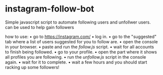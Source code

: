 # instagram-follow-bot
Simple javascript script to automate following users and unfollwer users. can be used to help gain followers


how to use: 
• go to https://instagram.com/
• log in.
• go to the "suggested" tab where a list of users suggested for you to follow are.
• open the console in your browser.
• paste and run the *follow.js* script.
• wait for all accounts to finish being followed.
• go to your profile.
• open the part where it shows all profiles you are following.
• run the *unfollow.js* script in the console again.
• wait for it to complete.
• wait a few hours and you should start racking up some followers!

